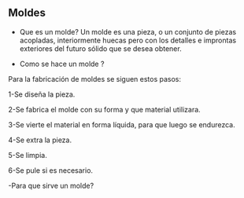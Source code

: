 ## Moldes 
- Que es un molde?
Un molde es una pieza, o un conjunto de piezas acopladas, interiormente huecas pero con los detalles e improntas exteriores del futuro sólido que se desea obtener.

- Como se hace un molde ?

Para la fabricación de moldes se siguen estos pasos:

1-Se diseña la pieza.
    
2-Se fabrica el molde con su forma y que material utilizara.
    
3-Se vierte el material en forma líquida, para que luego se endurezca.
    
4-Se extra la pieza.
    
5-Se limpia.
    
6-Se pule si es necesario.


-Para que sirve un molde?

